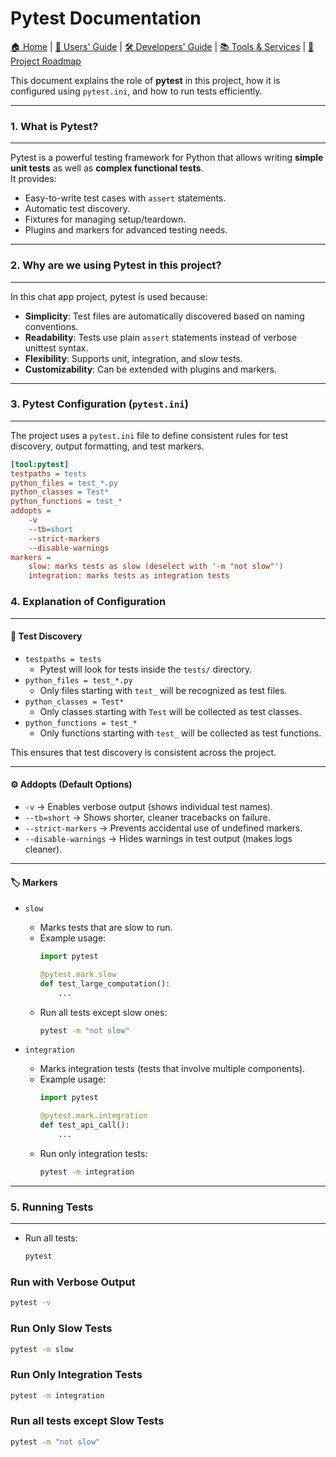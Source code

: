 # Pytest Documentation

[🏠 Home](Home) | [📖 Users' Guide](Users-Guide) | [🛠 Developers' Guide](Developers'-Guide) | [📚 Tools & Services](Tools-and-Services) | [📓 Project Roadmap](Project-Roadmap)

This document explains the role of **pytest** in this project, how it is configured using `pytest.ini`, and how to run tests efficiently.

---

### 1. What is Pytest?
---
Pytest is a powerful testing framework for Python that allows writing **simple unit tests** as well as **complex functional tests**.  
It provides:
- Easy-to-write test cases with `assert` statements.
- Automatic test discovery.
- Fixtures for managing setup/teardown.
- Plugins and markers for advanced testing needs.

---

### 2. Why are we using Pytest in this project?
---
In this chat app project, pytest is used because:
- **Simplicity**: Test files are automatically discovered based on naming conventions.
- **Readability**: Tests use plain `assert` statements instead of verbose unittest syntax.
- **Flexibility**: Supports unit, integration, and slow tests.
- **Customizability**: Can be extended with plugins and markers.

---

### 3. Pytest Configuration (`pytest.ini`)
---
The project uses a `pytest.ini` file to define consistent rules for test discovery, output formatting, and test markers.

```ini
[tool:pytest]
testpaths = tests
python_files = test_*.py
python_classes = Test*
python_functions = test_*
addopts = 
    -v
    --tb=short
    --strict-markers
    --disable-warnings
markers =
    slow: marks tests as slow (deselect with '-m "not slow"')
    integration: marks tests as integration tests 
```
### 4. Explanation of Configuration
---

#### 📂 Test Discovery
- `testpaths = tests`
    - Pytest will look for tests inside the `tests/` directory.
- `python_files = test_*.py`
    - Only files starting with `test_` will be recognized as test files.
- `python_classes = Test*`
    - Only classes starting with `Test` will be collected as test classes.
- `python_functions = test_*`
    - Only functions starting with `test_` will be collected as test functions.

This ensures that test discovery is consistent across the project.

---

#### ⚙️ Addopts (Default Options)
- `-v` → Enables verbose output (shows individual test names).
- `--tb=short` → Shows shorter, cleaner tracebacks on failure.
- `--strict-markers` → Prevents accidental use of undefined markers.
- `--disable-warnings` → Hides warnings in test output (makes logs cleaner).

---

#### 🏷️ Markers
- `slow`
    - Marks tests that are slow to run.
    - Example usage:
      ```python
      import pytest
  
      @pytest.mark.slow
      def test_large_computation():
          ...
      ```
    - Run all tests except slow ones:
      ```bash
      pytest -m "not slow"
      ```

- `integration`
    - Marks integration tests (tests that involve multiple components).
    - Example usage:
      ```python
      import pytest
  
      @pytest.mark.integration
      def test_api_call():
          ...
      ```
    - Run only integration tests:
      ```bash
      pytest -m integration
      ```

---

### 5. Running Tests
---

- Run all tests:
  ```bash
  pytest


### Run with Verbose Output
```bash
pytest -v
```

### Run Only Slow Tests
```bash
pytest -m slow
```

### Run Only Integration Tests
```bash
pytest -m integration
```

### Run all tests except Slow Tests
```bash
pytest -m "not slow"
```